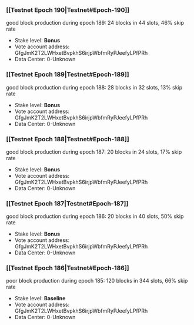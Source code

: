### [[Testnet Epoch 190|Testnet#Epoch-190]]
good block production during epoch 189: 24 blocks in 44 slots, 46% skip rate
* Stake level: **Bonus** 
* Vote account address: GfgJmK2T2LWHxetBvpkhS6irjpWbfmRyPJeefyLPfPRh
* Data Center: 0-Unknown
### [[Testnet Epoch 189|Testnet#Epoch-189]]
good block production during epoch 188: 28 blocks in 32 slots, 13% skip rate
* Stake level: **Bonus** 
* Vote account address: GfgJmK2T2LWHxetBvpkhS6irjpWbfmRyPJeefyLPfPRh
* Data Center: 0-Unknown
### [[Testnet Epoch 188|Testnet#Epoch-188]]
good block production during epoch 187: 20 blocks in 24 slots, 17% skip rate
* Stake level: **Bonus** 
* Vote account address: GfgJmK2T2LWHxetBvpkhS6irjpWbfmRyPJeefyLPfPRh
* Data Center: 0-Unknown
### [[Testnet Epoch 187|Testnet#Epoch-187]]
good block production during epoch 186: 20 blocks in 40 slots, 50% skip rate
* Stake level: **Bonus** 
* Vote account address: GfgJmK2T2LWHxetBvpkhS6irjpWbfmRyPJeefyLPfPRh
* Data Center: 0-Unknown
### [[Testnet Epoch 186|Testnet#Epoch-186]]
poor block production during epoch 185: 120 blocks in 344 slots, 66% skip rate 
* Stake level: **Baseline** 
* Vote account address: GfgJmK2T2LWHxetBvpkhS6irjpWbfmRyPJeefyLPfPRh
* Data Center: 0-Unknown